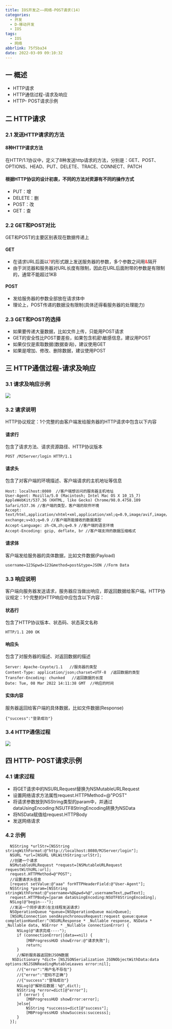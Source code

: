 ```yaml
---
title: IOS开发之——网络-POST请求(14)
categories:
  - 开发
  - D-移动开发
  - IOS
tags:
  - IOS
  - 网络
abbrlink: 75f5ba34
date: 2022-03-09 09:10:32
---
```

## 一 概述

* HTTP请求
* HTTP通信过程-请求及响应
* HTTP- POST请求示例

<!--more-->

## 二 HTTP请求

### 2.1 发送HTTP请求的方法

#### 8种HTTP请求方法

在HTTP/1.1协议中，定义了8种发送http请求的方法，分别是：GET、POST、OPTIONS、HEAD、PUT、DELETE、TRACE、CONNECT、PATCH

#### 根据HTTP协议的设计初衷，不同的方法对资源有不同的操作方式

* PUT：增
* DELETE：删
* POST：改
* GET：查

### 2.2 GET和POST对比

GET和POST的主要区别表现在数据传递上

#### GET

* 在请求URL后面以<font color=red>?</font>的形式跟上发送服务器的参数，多个参数之间用<font color=red>&</font>隔开
* 由于浏览器和服务器对URL长度有限制，因此在URL后面附带的参数是有限制的，通常不能超过1KB

#### POST

* 发给服务器的参数全部放在请求体中
* 理论上，POST传递的数据没有限制(具体还得看服务器的处理能力)

### 2.3 GET和POST的选择

* 如果要传递大量数据，比如文件上传，只能用POST请求
* GET的安全性比POST要差些，如果包含机密\敏感信息，建议用POST
* 如果仅仅是索取数据(数据查询)，建议使用GET
* 如果是增加、修改、删除数据，建议使用POST

## 三 HTTP通信过程-请求及响应

### 3.1 请求及响应示例

![][1]

### 3.2 请求说明

HTTP协议规定：1个完整的由客户端发给服务器的HTTP请求中包含以下内容

#### 请求行

包含了请求方法、请求资源路径、HTTP协议版本

```
POST /MJServer/login HTTP/1.1
```

#### 请求头

包含了对客户端的环境描述、客户端请求的主机地址等信息

```
Host: localhost:8080  //客户端想访问的服务器主机地址
User-Agent: Mozilla/5.0 (Macintosh; Intel Mac OS X 10_15_7) AppleWebKit/537.36 (KHTML, like Gecko) Chrome/98.0.4758.109 Safari/537.36 //客户端的类型，客户端的软件环境
Accept: text/html,application/xhtml+xml,application/xml;q=0.9,image/avif,image/webp,image/apng,*/*;q=0.8,application/signed-exchange;v=b3;q=0.9 //客户端所能接收的数据类型
Accept-Language: zh-CN,zh;q=0.9 //客户端的语言环境
Accept-Encoding: gzip, deflate, br //客户端支持的数据压缩格式
```

#### 请求体

客户端发给服务器的具体数据，比如文件数据(Payload)

```
username=123&pwd=123&method=post&type=JSON //Form Data
```

### 3.3 响应说明

客户端向服务器发送请求，服务器应当做出响应，即返回数据给客户端。HTTP协议规定：1个完整的HTTP响应中应包含以下内容：

#### 状态行

包含了HTTP协议版本、状态码、状态英文名称

```
HTTP/1.1 200 OK
```

#### 响应头

包含了对服务器的描述、对返回数据的描述

```
Server: Apache-Coyote/1.1   //服务器的类型
Content-Type: application/json;charset=UTF-8  /返回数据的类型
Transfer-Encoding: chunked   //返回数据的长度
Date: Tue, 08 Mar 2022 14:11:38 GMT  //响应的时间
```

#### 实体内容

服务器返回给客户端的具体数据，比如文件数据(Response)

```
{"success":"登录成功"}
```

### 3.4 HTTP通信过程

![][2]

## 四 HTTP- POST请求示例

### 4.1 请求过程

* 将GET请求中的NSURLRequest替换为NSMutableURLRequest
* 设置网络请求方法属性request.HTTPMethod=@"POST"
* 将请求参数放到NSString类型的param中，并通过dataUsingEncoding:NSUTF8StringEncoding转换为NSData
* 将NSData赋值给request.HTTPBody
* 发送网络请求

### 4.2 示例

```
  NSString *urlStr=[NSString stringWithFormat:@"http://localhost:8080/MJServer/login"];
  NSURL *url=[NSURL URLWithString:urlStr];
  //创建一个请求
  NSMutableURLRequest *request=[NSMutableURLRequest requestWithURL:url];
  request.HTTPMethod=@"POST";
  //设置请求头信息
  [request setValue:@"aaa" forHTTPHeaderField:@"User-Agent"];
  NSString *param=[NSString stringWithFormat:@"username=%@&pwd=%@",usernameText,pwdText];
  request.HTTPBody=[param dataUsingEncoding:NSUTF8StringEncoding];
  NSLog(@"begin---");
  //发送一个同步请求(在主线程发送请求)
  NSOperationQueue *queue=[NSOperationQueue mainQueue];
  [NSURLConnection sendAsynchronousRequest:request queue:queue completionHandler:^(NSURLResponse * _Nullable response, NSData * _Nullable data, NSError * _Nullable connectionError) {
     NSLog(@"请求完成----");
     if (connectionError||data==nil) {
         [MBProgressHUD showError:@"请求失败"];
         return;
     }
     //解析服务器返回到JSON数据
   NSDictionary *dict= [NSJSONSerialization JSONObjectWithData:data options:NSJSONReadingMutableLeaves error:nil];
     //{"error":"用户名不存在"}
     //{"error":"密码不正确"}
     //{"success":"登陆成功"}
     NSLog(@"解析后数据：%@",dict);
     NSString *error=dict[@"error"];
     if (error) {
         [MBProgressHUD showError:error];
     }else{
         NSString *successs=dict[@"success"];
         [MBProgressHUD showSuccess:successs];
     }
  }];
```

 

[1]:https://fastly.jsdelivr.net/gh/pgzxc/cdn@master/blog-ios/ios-http-request-response-process.png
[2]:https://fastly.jsdelivr.net/gh/pgzxc/cdn@master/blog-ios/ios-http-client-server-request.png

